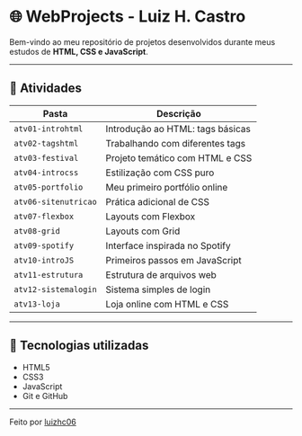 # 🌐 WebProjects - Luiz H. Castro

Bem-vindo ao meu repositório de projetos desenvolvidos durante meus estudos de **HTML, CSS e JavaScript**.

---

## 📁 Atividades

| Pasta | Descrição |
|-------|-----------|
| `atv01-introhtml` | Introdução ao HTML: tags básicas |
| `atv02-tagshtml` | Trabalhando com diferentes tags |
| `atv03-festival` | Projeto temático com HTML e CSS |
| `atv04-introcss` | Estilização com CSS puro |
| `atv05-portfolio` | Meu primeiro portfólio online |
| `atv06-sitenutricao` | Prática adicional de CSS |
| `atv07-flexbox` | Layouts com Flexbox |
| `atv08-grid` | Layouts com Grid |
| `atv09-spotify` | Interface inspirada no Spotify |
| `atv10-introJS` | Primeiros passos em JavaScript |
| `atv11-estrutura` | Estrutura de arquivos web |
| `atv12-sistemalogin` | Sistema simples de login |
| `atv13-loja` | Loja online com HTML e CSS |
---

## 🚀 Tecnologias utilizadas

- HTML5
- CSS3
- JavaScript
- Git e GitHub

---

Feito por [luizhc06](https://github.com/luizhc06)
